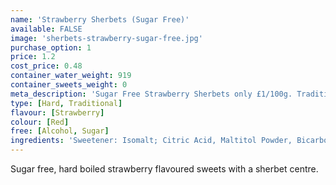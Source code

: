 ```yaml
---
name: 'Strawberry Sherbets (Sugar Free)'
available: FALSE
image: 'sherbets-strawberry-sugar-free.jpg'
purchase_option: 1
price: 1.2
cost_price: 0.48
container_water_weight: 919
container_sweets_weight: 0
meta_description: 'Sugar Free Strawberry Sherbets only £1/100g. Traditional sweets and more only Humbugs Confectionery Store. Specialists in satisfying your sweet tooth!'
type: [Hard, Traditional]
flavour: [Strawberry]
colour: [Red]
free: [Alcohol, Sugar]
ingredients: 'Sweetener: Isomalt; Citric Acid, Maltitol Powder, Bicarbonate of Soda, Lemon Oil, Natural Colour: E100'
---
```

Sugar free, hard boiled strawberry flavoured sweets with a sherbet centre.